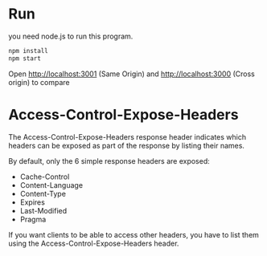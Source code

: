 # Run

you need node.js to run this program.

```bash
npm install
npm start
```

Open [http://localhost:3001](http://localhost:3001) (Same Origin) and  [http://localhost:3000](http://localhost:3001) (Cross origin) to compare

# Access-Control-Expose-Headers

The Access-Control-Expose-Headers response header indicates which headers can be exposed as part of the response by listing their names.

By default, only the 6 simple response headers are exposed:

- Cache-Control
- Content-Language
- Content-Type
- Expires
- Last-Modified
- Pragma

If you want clients to be able to access other headers, you have to list them using the Access-Control-Expose-Headers header.
